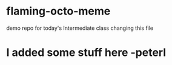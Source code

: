 # flaming-octo-meme
demo repo for today's Intermediate class
changing this file


# I added some stuff here -peterl
